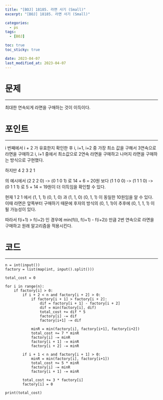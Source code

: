 ```yaml
---
title: "[BOJ] 18185. 라면 사기 (Small)"
excerpt: "[BOJ] 18185. 라면 사기 (Small)"

categories:
  - ps
tags:
  - [BOJ]

toc: true
toc_sticky: true

date: 2023-04-07
last_modified_at: 2023-04-07
---
```


# 문제

---

최대한 연속되게 라면을 구매하는 것이 이득이다.

# 포인트

---

i 번째에서 i + 2 가 유효한지 확인한 후 i, i+1, i+2 중 가장 최소 값을 구해서 3연속으로 라면을 구매하고
i, i+1 중에서 최소값으로 2연속 라면을 구매하고 나머지 라면을 구매하는 방식으로 구현했다.

하지만
4
2 3 2 1

의 예시에서 (2 2 2 0) -> (0 1 0 1) 로 14 + 6 = 20원 보다
(1 1 0 0) -> (1 1 1 0) -> (0 1 1 1) 로 5 + 14 = 19원이 더 이득임을 확인할 수 있다.

현재 1 2 1 에서 (1, 1, 1) (0, 1, 0) 과 (1, 1, 0) (0, 1, 1) 이 동일한 10원임을 알 수 있다.
이때 라면은 앞쪽부터 구매하기 때문에 후자의 방식의 (0, 1, 1)이 추후에 (0, 1, 1, 1) 이 될 가능성이 있다.

따라서 f(i+1) > f(i+2) 인 경우에
min(f(i), f(i+1) - f(i+2)) 만큼 2번 연속으로 라면을 구매하고 원래 알고리즘을 적용시킨다.

# 코드

---

```
n = int(input())
factory = list(map(int, input().split()))

total_cost = 0

for i in range(n):
    if factory[i] > 0:
        if i + 2 < n and factory[i + 2] > 0:
            if factory[i + 1] > factory[i + 2]:
                dif = factory[i + 1] - factory[i + 2]
                dif = min(factory[i], dif)
                total_cost += dif * 5
                factory[i] -= dif
                factory[i+1] -= dif

            minR = min(factory[i], factory[i+1], factory[i+2])
            total_cost += 7 * minR
            factory[i] -= minR
            factory[i + 1] -= minR
            factory[i + 2] -= minR

        if i + 1 < n and factory[i + 1] > 0:
            minR = min(factory[i], factory[i+1])
            total_cost += 5 * minR
            factory[i] -= minR
            factory[i + 1] -= minR

        total_cost += 3 * factory[i]
        factory[i] = 0

print(total_cost)
```
